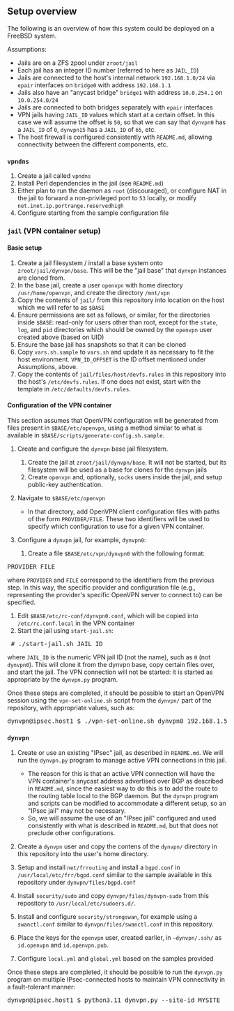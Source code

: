 ## Setup overview

The following is an overview of how this system could be deployed on a FreeBSD system.

Assumptions:

* Jails are on a ZFS zpool under `zroot/jail` 
* Each jail has an integer ID number (referred to here as `JAIL_ID`)
* Jails are connected to the host's internal network `192.168.1.0/24` via 
  `epair` interfaces on `bridge0` with address `192.168.1.1`
* Jails also have an "anycast bridge" `bridge1` with address `10.0.254.1` on
  `10.0.254.0/24`
* Jails are connected to both bridges separately with `epair` interfaces
* VPN jails having `JAIL_ID` values which start at a certain offset. In this case
we will assume the offset is `50`, so that we can say that `dynvpn0` has a 
`JAIL_ID` of `0`, `dynvpn15` has a `JAIL_ID` of `65`, etc.
* The host firewall is configured consistently with `README.md`, allowing
connectivity between the different components, etc. 

### `vpndns`

1. Create a jail called `vpndns` 
1. Install Perl dependencies in the jail (see `README.md`)
1. Either plan to run the daemon as `root` (discouraged), or configure NAT in 
the jail to forward a non-privileged port to `53` locally, or modify 
 `net.inet.ip.portrange.reservedhigh`
1. Configure starting from the sample configuration file 


### `jail` (VPN container setup)

#### Basic setup

1. Create a jail filesystem / install a base system onto `zroot/jail/dynvpn/base`.
This will be the "jail base" that `dynvpn` instances are cloned from.
1. In the base jail, create a user `openvpn` with home directory `/usr/home/openvpn`,
and create the directory `/mnt/vpn`
1. Copy the contents of `jail/` from this repository into location on the host
which we will refer to as `$BASE`
1. Ensure permissions are set as follows, or similar, for the directories inside
`$BASE`: read-only for users other
than root, except for the `state`, `log`, and `pid` directories which should be
owned by the `openvpn` user created above (based on UID)
1. Ensure the base jail has snapshots so that it can be cloned
1. Copy `vars.sh.sample` to `vars.sh` and update it as necessary to fit the 
host environment. `VPN_ID_OFFSET` is the ID offset mentioned under Assumptions,
above.
1. Copy the contents of `jail/files/host/devfs.rules` in this repository 
into the host's 
`/etc/devfs.rules`. If one does not exist, start with the template in
`/etc/defaults/devfs.rules`. 

#### Configuration of the VPN container

This section assumes that OpenVPN configuration will be generated from files 
present in `$BASE/etc/openvpn`, using a method similar to what is available
in `$BASE/scripts/generate-config.sh.sample`.

1. Create and configure the `dynvpn` base jail filesystem.
   1. Create the jail at `zroot/jail/dynvpn/base`. It will not be started, but its
filesystem will be used as a base for clones for the `dynvpn` jails 
   1. Create `openvpn` and, optionally, `socks` users inside the jail, and setup 
public-key authentication.

1. Navigate to `$BASE/etc/openvpn`
   * In that directory, add OpenVPN client configuration files with paths of the
form `PROVIDER/FILE`. These two identifiers will be used to specify which 
configuration to use for a given VPN container.
1. Configure a `dynvpn` jail, for example, `dynvpn0`:
   1. Create a file `$BASE/etc/vpn/dynvpn0` with the following format:
<pre>PROVIDER FILE</pre>
where `PROVIDER` and `FILE` correspond to the identifiers from the previous
step. In this way, the specific provider and configuration file (e.g., representing
the provider's specific OpenVPN server to connect to) can be specified.
   1. Edit `$BASE/etc/rc-conf/dynvpn0.conf`, which will be copied into 
`/etc/rc.conf.local` in the VPN container
1. Start the jail using `start-jail.sh`:
<pre> # ./start-jail.sh JAIL_ID
</pre>
where `JAIL_ID` is the numeric VPN jail ID (not the name), such as `0` 
(not `dynvpn0`). This will clone it from the dynvpn base,
copy certain files over, and start the jail. The VPN connection will not be
started: it is started as appropriate by the `dynvpn.py` program.

Once these steps are completed, it should be possible to start an OpenVPN
session using the `vpn-set-online.sh` script from the `dynvpn/` part of the
repository, with appropriate values, such as:
<pre>
dynvpn@ipsec.host1 $ ./vpn-set-online.sh dynvpn0 192.168.1.50 /mnt/vpn
</pre>

### `dynvpn`

1. Create or use an existing "IPsec" jail, as described in `README.md`. 
We will run the `dynvpn.py` program
to manage active VPN connections in this jail. 
   * The reason for this is that an
active VPN connection will have the VPN container's anycast address advertised
over BGP as described in `README.md`, since the easiest way to do this is to 
add the route to the routing table local to the BGP daemon. 
But the `dynvpn` program and scripts can
be modified to accommodate a different setup, so an "IPsec jail" may not be 
necessary.  
   * So, we will assume the use of an "IPsec jail" configured and used consistently
with what is described in `README.md`, but that does not preclude other
configurations.

1. Create a `dynvpn` user and copy the contens of the `dynvpn/` directory in
this repository into the user's home directory.

1. Setup and install `net/frrouting` and install a `bgpd.conf` in 
`/usr/local/etc/frr/bgpd.conf` similar to the sample available in this
repository under `dynvpn/files/bgpd.conf`
1. Install `security/sudo` and copy `dynvpn/files/dynvpn-sudo` from this repository
to `/usr/local/etc/sudoers.d/`. 
1. Install and configure `security/strongswan`, for example using a `swanctl.conf` 
similar to `dynvpn/files/swanctl.conf` in this repository.
1. Place the keys for the `openvpn` user, created earlier, in 
`~dynvpn/.ssh/` as `id.openvpn` and `id.openvpn.pub`.
1. Configure `local.yml` and `global.yml` based on the samples provided


Once these steps are completed, it should be possible to run the `dynvpn.py`
program on multiple IPsec-connected hosts to maintain VPN connectivity in
a fault-tolerant manner:
<pre>
dynvpn@ipsec.host1 $ python3.11 dynvpn.py --site-id MYSITE
</pre>
